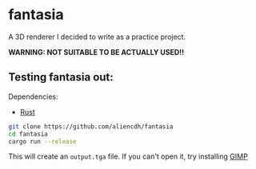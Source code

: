 # fantasia

A 3D renderer I decided to write as a practice project.

**WARNING: NOT SUITABLE TO BE ACTUALLY USED!!**

## Testing fantasia out:

Dependencies:
- [Rust](https://www.rust-lang.org/tools/install)

```bash
git clone https://github.com/aliencdh/fantasia
cd fantasia
cargo run --release
```

This will create an `output.tga` file. If you can't open it, try installing [GIMP](https://www.gimp.org/)
